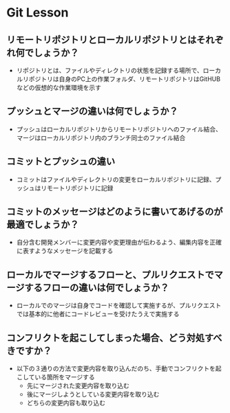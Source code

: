 # Git Lesson

## リモートリポジトリとローカルリポジトリとはそれぞれ何でしょうか？
- リポジトリとは、ファイルやディレクトリの状態を記録する場所で、ローカルリポジトリは自身のPC上の作業フォルダ、リモートリポジトリはGitHUBなどの仮想的な作業環境を示す


## プッシュとマージの違いは何でしょうか？
- プッシュはローカルリポジトリからリモートリポジトリへのファイル結合、マージはローカルリポジトリ内のブランチ同士のファイル結合


## コミットとプッシュの違い
- コミットはファイルやディレクトリの変更をローカルリポジトリに記録、プッシュはリモートリポジトリに記録


## コミットのメッセージはどのように書いてあげるのが最適でしょうか？
- 自分含む開発メンバーに変更内容や変更理由が伝わるよう、編集内容を正確に表すようなメッセージを記載する


## ローカルでマージするフローと、プルリクエストでマージするフローの違いは何でしょうか？
- ローカルでのマージは自身でコードを確認して実施するが、プルリクエストでは基本的に他者にコードレビューを受けたうえで実施する


## コンフリクトを起こしてしまった場合、どう対処すべきですか？
- 以下の３通りの方法で変更内容を取り込んだのち、手動でコンフリクトを起こしている箇所をマージする
  + 先にマージされた変更内容を取り込む
  + 後にマージしようとしている変更内容を取り込む
  + どちらの変更内容も取り込む
